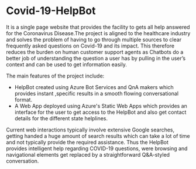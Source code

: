 # Covid-19-HelpBot

It is a single page website that provides the facility to gets all help answered for the Coronavirus Disease.The project is aligned to the healthcare industry and solves the problem of having to go through multiple sources to clear frequently asked questions on Covid-19 and its impact. This therefore reduces the burden on human customer support agents as Chatbots do a better job of understanding the question a user has by pulling in the user’s context and can be used to get information easily. 

The main features of the project include: 
- HelpBot created using Azure Bot Services and QnA makers which provides instant ,specific results in a smooth flowing conversational format. 
- A Web App deployed using Azure's Static Web Apps which provides an interface for the user to get access to the HelpBot and also get contact details for the different state helplines. 

Current web interactions typically involve extensive Google searches, getting handed a huge amount of search results which can take a lot of time and not typically provide the required assistance. Thus the HelpBot provides intelligent help regarding COVID-19 questions, were browsing and navigational elements get replaced by a straightforward Q&A-styled conversation.
